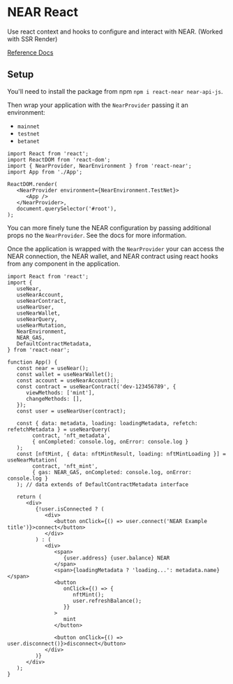 # NEAR React

Use react context and hooks to configure and interact with NEAR. (Worked with SSR Render)

[Reference Docs](https://mehtaphysical.github.io/react-near)

## Setup

You'll need to install the package from npm `npm i react-near near-api-js`.

Then wrap your application with the `NearProvider` passing it an environment:

-  `mainnet`
-  `testnet`
-  `betanet`

```tsx
import React from 'react';
import ReactDOM from 'react-dom';
import { NearProvider, NearEnvironment } from 'react-near';
import App from './App';

ReactDOM.render(
   <NearProvider environment={NearEnvironment.TestNet}>
      <App />
   </NearProvider>,
   document.querySelector('#root'),
);
```

You can more finely tune the NEAR configuration by passing additional props
no the `NearProvider`. See the docs for more information.

Once the application is wrapped with the `NearProvider` your can access the
NEAR connection, the NEAR wallet, and NEAR contract using react hooks from
any component in the application.

```tsx
import React from 'react';
import {
   useNear,
   useNearAccount,
   useNearContract,
   useNearUser,
   useNearWallet,
   useNearQuery,
   useNearMutation,
   NearEnvironment,
   NEAR_GAS,
   DefaultContractMetadata,
} from 'react-near';

function App() {
   const near = useNear();
   const wallet = useNearWallet();
   const account = useNearAccount();
   const contract = useNearContract('dev-123456789', {
      viewMethods: ['mint'],
      changeMethods: [],
   });
   const user = useNearUser(contract);

   const { data: metadata, loading: loadingMetadata, refetch: refetchMetadata } = useNearQuery(
        contract, 'nft_metadata', 
        { onCompleted: console.log, onError: console.log }
   );
   const [nftMint, { data: nftMintResult, loading: nftMintLoading }] = useNearMutation(
        contract, 'nft_mint', 
        { gas: NEAR_GAS, onCompleted: console.log, onError: console.log }
   ); // data extends of DefaultContractMetadata interface

   return (
      <div>
         {!user.isConnected ? (
            <div>
               <button onClick={() => user.connect('NEAR Example title')}>connect</button>
            </div>
         ) : (
            <div>
               <span>
                  {user.address} {user.balance} NEAR
               </span>
               <span>{loadingMetadata ? 'loading...': metadata.name}</span>
               <button
                  onClick={() => {
                     nftMint();
                     user.refreshBalance();
                  }}
               >
                  mint
               </button>

               <button onClick={() => user.disconnect()}>disconnect</button>
            </div>
         )}
      </div>
   );
}
```
